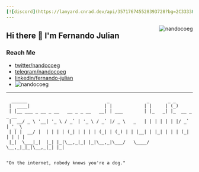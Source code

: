 ```yaml
---
[![discord](https://lanyard.cnrad.dev/api/357176745528393728?bg=2C3333&borderRadius=5px&idleMessage=Probably%20doing%20something%20else...(?))](https://discord.com/users/357176745528393728)
---
```

<p>
<img align="right" src="https://github-readme-stats.vercel.app/api?username=nandocoeg&show_icons=true&theme=tokyonight" alt="nandocoeg" />
</p>

## Hi there 👋 I'm Fernando Julian 
### Reach Me

- [twitter/nandocoeg](https://www.twitter.com/nandocoeg/)
- [telegram/nandocoeg](https://t.me/nandocoeg)
- [linkedin/fernando-julian](https://www.linkedin.com/in/fernando-julian/)
- <img src="https://komarev.com/ghpvc/?username=nandocoeg2" alt="nandocoeg" />

---

```
  ______                              _              _       _ _              
 |  ____|                            | |            | |     | (_)             
 | |__ ___ _ __ _ __   __ _ _ __   __| | ___        | |_   _| |_  __ _ _ __   
 |  __/ _ \ '__| '_ \ / _` | '_ \ / _` |/ _ \   _   | | | | | | |/ _` | '_ \  
 | | |  __/ |  | | | | (_| | | | | (_| | (_) | | |__| | |_| | | | (_| | | | | 
 |_|  \___|_|  |_| |_|\__,_|_| |_|\__,_|\___/   \____/ \__,_|_|_|\__,_|_| |_| 
 
 
"On the internet, nobody knows you're a dog."
```
